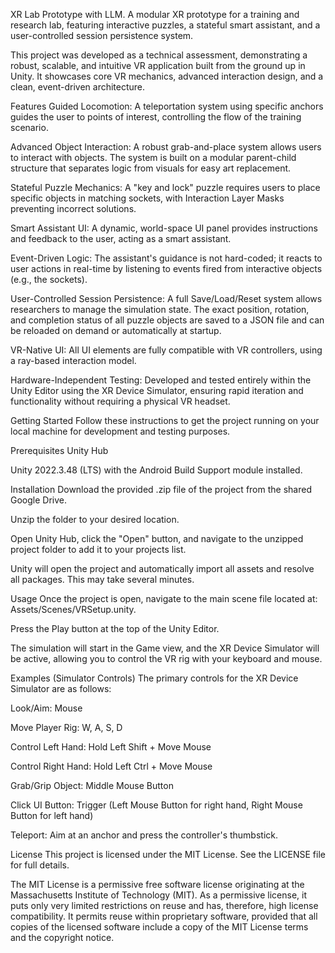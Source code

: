 XR Lab Prototype with LLM.
A modular XR prototype for a training and research lab, featuring interactive puzzles, a stateful smart assistant, and a user-controlled session persistence system.

This project was developed as a technical assessment, demonstrating a robust, scalable, and intuitive VR application built from the ground up in Unity. It showcases core VR mechanics, advanced interaction design, and a clean, event-driven architecture.

Features
Guided Locomotion: A teleportation system using specific anchors guides the user to points of interest, controlling the flow of the training scenario.

Advanced Object Interaction: A robust grab-and-place system allows users to interact with objects. The system is built on a modular parent-child structure that separates logic from visuals for easy art replacement.

Stateful Puzzle Mechanics: A "key and lock" puzzle requires users to place specific objects in matching sockets, with Interaction Layer Masks preventing incorrect solutions.

Smart Assistant UI: A dynamic, world-space UI panel provides instructions and feedback to the user, acting as a smart assistant.

Event-Driven Logic: The assistant's guidance is not hard-coded; it reacts to user actions in real-time by listening to events fired from interactive objects (e.g., the sockets).

User-Controlled Session Persistence: A full Save/Load/Reset system allows researchers to manage the simulation state. The exact position, rotation, and completion status of all puzzle objects are saved to a JSON file and can be reloaded on demand or automatically at startup.

VR-Native UI: All UI elements are fully compatible with VR controllers, using a ray-based interaction model.

Hardware-Independent Testing: Developed and tested entirely within the Unity Editor using the XR Device Simulator, ensuring rapid iteration and functionality without requiring a physical VR headset.

Getting Started
Follow these instructions to get the project running on your local machine for development and testing purposes.

Prerequisites
Unity Hub

Unity 2022.3.48 (LTS) with the Android Build Support module installed.

Installation
Download the provided .zip file of the project from the shared Google Drive.

Unzip the folder to your desired location.

Open Unity Hub, click the "Open" button, and navigate to the unzipped project folder to add it to your projects list.

Unity will open the project and automatically import all assets and resolve all packages. This may take several minutes.

Usage
Once the project is open, navigate to the main scene file located at: Assets/Scenes/VRSetup.unity.

Press the Play button at the top of the Unity Editor.

The simulation will start in the Game view, and the XR Device Simulator will be active, allowing you to control the VR rig with your keyboard and mouse.

Examples (Simulator Controls)
The primary controls for the XR Device Simulator are as follows:

Look/Aim: Mouse

Move Player Rig: W, A, S, D

Control Left Hand: Hold Left Shift + Move Mouse

Control Right Hand: Hold Left Ctrl + Move Mouse

Grab/Grip Object: Middle Mouse Button

Click UI Button: Trigger (Left Mouse Button for right hand, Right Mouse Button for left hand)

Teleport: Aim at an anchor and press the controller's thumbstick.

License
This project is licensed under the MIT License. See the LICENSE file for full details.

The MIT License is a permissive free software license originating at the Massachusetts Institute of Technology (MIT). As a permissive license, it puts only very limited restrictions on reuse and has, therefore, high license compatibility. It permits reuse within proprietary software, provided that all copies of the licensed software include a copy of the MIT License terms and the copyright notice.
